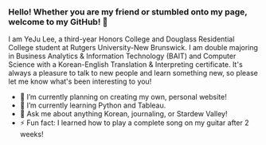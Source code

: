 ### Hello! Whether you are my friend or stumbled onto my page, welcome to my GitHub! 👋

I am YeJu Lee, a third-year Honors College and Douglass Residential College student at Rutgers University-New Brunswick.
I am double majoring in Business Analytics & Information Technology (BAIT) and Computer Science with a Korean-English Translation & Interpreting certificate.
It's always a pleasure to talk to new people and learn something new, so please let me know what's been interesting to you!
<!-- To give a snippet of my life, please check out my blog! -->

- 🔭 I’m currently planning on creating my own, personal website!
- 🌱 I’m currently learning Python and Tableau. 
- 💬 Ask me about anything Korean, journaling, or Stardew Valley!
- ⚡ Fun fact: I learned how to play a complete song on my guitar after 2 weeks!
